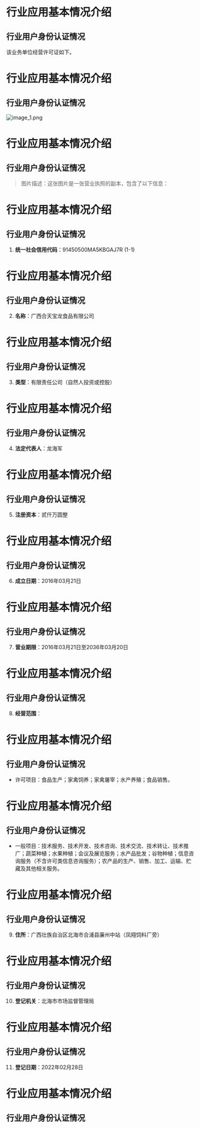 # 行业应用基本情况介绍
## 行业用户身份认证情况
该业务单位经营许可证如下。
# 行业应用基本情况介绍
## 行业用户身份认证情况
![image_1.png](image_1.png)
# 行业应用基本情况介绍
## 行业用户身份认证情况
> 图片描述：这张图片是一张营业执照的副本，包含了以下信息：
# 行业应用基本情况介绍
## 行业用户身份认证情况
1. **统一社会信用代码**：91450500MA5KBGAJ7R (1-1)
# 行业应用基本情况介绍
## 行业用户身份认证情况
2. **名称**：广西合天宝龙食品有限公司
# 行业应用基本情况介绍
## 行业用户身份认证情况
3. **类型**：有限责任公司（自然人投资或控股）
# 行业应用基本情况介绍
## 行业用户身份认证情况
4. **法定代表人**：龙海军
# 行业应用基本情况介绍
## 行业用户身份认证情况
5. **注册资本**：贰仟万圆整
# 行业应用基本情况介绍
## 行业用户身份认证情况
6. **成立日期**：2016年03月21日
# 行业应用基本情况介绍
## 行业用户身份认证情况
7. **营业期限**：2016年03月21日至2036年03月20日
# 行业应用基本情况介绍
## 行业用户身份认证情况
8. **经营范围**：
# 行业应用基本情况介绍
## 行业用户身份认证情况
   - 许可项目：食品生产；家禽饲养；家禽屠宰；水产养殖；食品销售。
# 行业应用基本情况介绍
## 行业用户身份认证情况
   - 一般项目：技术服务、技术开发、技术咨询、技术交流、技术转让、技术推广；蔬菜种植；水果种植；会议及展览服务；水产品批发；谷物种植；信息咨询服务（不含许可类信息咨询服务）；农产品的生产、销售、加工、运输、贮藏及其他相关服务。
# 行业应用基本情况介绍
## 行业用户身份认证情况
9. **住所**：广西壮族自治区北海市合浦县廉州中站（凤翔饲料厂旁）
# 行业应用基本情况介绍
## 行业用户身份认证情况
10. **登记机关**：北海市市场监督管理局
# 行业应用基本情况介绍
## 行业用户身份认证情况
11. **登记日期**：2022年02月28日
# 行业应用基本情况介绍
## 行业用户身份认证情况
